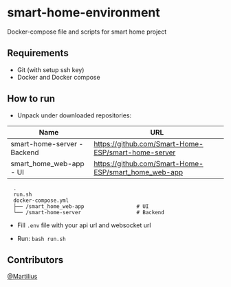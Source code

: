# smart-home-environment
Docker-compose file and scripts for smart home project

## Requirements
- Git (with setup ssh key) 
- Docker and Docker compose

## How to run 
- Unpack under downloaded repositories: 

| Name | URL |
| ------ | ------ |
| smart-home-server - Backend | https://github.com/Smart-Home-ESP/smart-home-server |
| smart_home_web-app  - UI| https://github.com/Smart-Home-ESP/smart_home_web-app |
```
  .
  run.sh
  docker-compose.yml
  ├── /smart_home_web-app                 # UI
  └── /smart-home-server                  # Backend
```

- Fill `.env` file with your api url and websocket url

- Run:
```bash run.sh```

## Contributors 
[@Martilius](https://github.com/Martilius)
